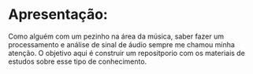 # Apresentação:
Como alguém com um pezinho na área da música, saber fazer um processamento e análise de sinal de áudio sempre me chamou minha atenção.
O objetivo aqui é construir um repositporio com os materiais de estudos sobre esse tipo de conhecimento.
